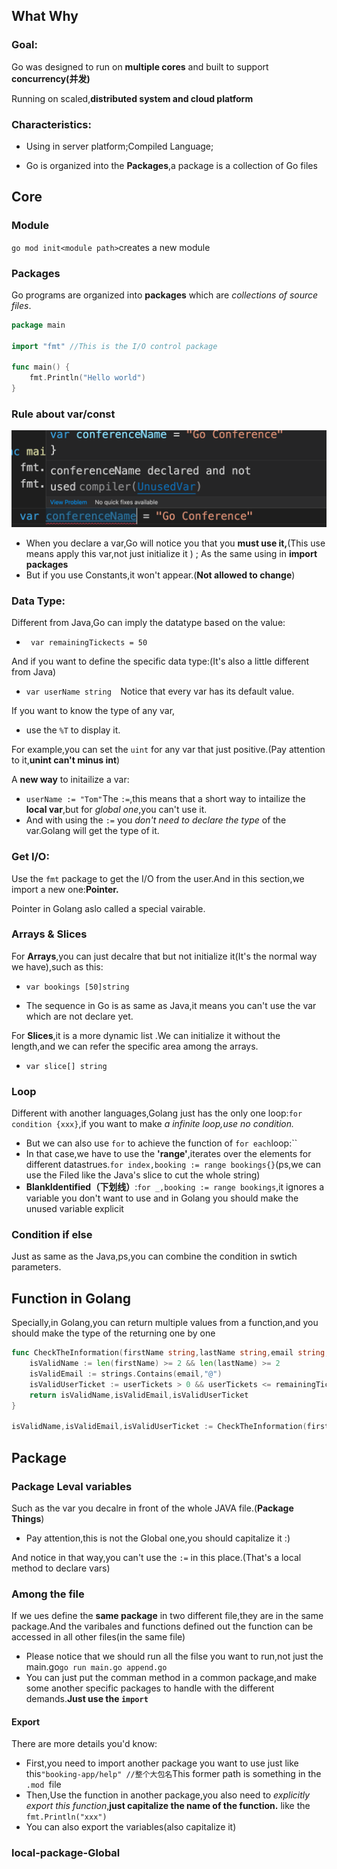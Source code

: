 ## What Why

### Goal:

Go was designed to run on **multiple cores** and built to support **concurrency(并发)**

Running on scaled,**distributed system and cloud platform**

### Characteristics:

- Using in server platform;Compiled Language;

- Go is organized into the **Packages**,a package is a collection of Go files

## Core

### Module

`go mod init<module path>`creates a new module

### Packages

Go programs are organized into **packages** which are *collections of source files*.

```go
package main

import "fmt" //This is the I/O control package

func main() {
	fmt.Println("Hello world")
}
```

### Rule about var/const

<img src="../../Pic/image-20240101120826928.png" alt="image-20240101120826928" style="zoom:50%;" />

- When you declare a var,Go will notice you that you **must use it,**(This use means apply this var,not just initialize it ) ; As the same using in **import packages**
- But if you use Constants,it won't appear.(**Not allowed to change**)

### Data Type:

Different from Java,Go can imply the datatype based on the value:	

- ` var remainingTickects = 50`

And if you want to define the specific data type:(It's also a little different from Java)

- `var userName string  `Notice that every var has its default value.

If you want to know the type of any var,

- use the `%T` to display it.

For example,you can set the `uint` for any var that just positive.(Pay attention to it,**unint can't minus int**)

A **new way** to initailize a var:

- `userName := "Tom"`The `:=`,this means that a short way to intailize the **local var**,but for *global one*,you can't use it.
- And with using the `:=` you *don't need to declare the type* of the var.Golang will get the type of it.

### Get I/O:

Use the `fmt` package to get the I/O from the user.And in this section,we import a new one:**Pointer.**

Pointer in Golang aslo called a special vairable.

### Arrays & Slices

For **Arrays**,you can just decalre that but not initialize it(It's the normal way we have),such as this:

- `var bookings [50]string`

- The sequence in Go is as same as Java,it means you can't use the var which are not declare yet.

For **Slices**,it is a more dynamic list .We can initialize it without the length,and we can refer the specific area among the arrays.

- `var slice[] string`

### Loop

Different with another languages,Golang just has the only one loop:`for condition {xxx}`,if you want to make *a infinite loop,use no condition.*

- But we can also use `for` to achieve the function of `for each`loop:``
- In that case,we have to use the **'range'**,iterates over the elements for different datastrues.`for index,booking := range bookings{}`(ps,we can use the Filed like the Java's slice to cut the whole string)
- **BlankIdentified（下划线）**:`for _,booking := range bookings`,it ignores a variable you don't want to use and in Golang you should make the unused variable explicit

### Condition if else 

Just as same as the Java,ps,you can combine the condition in swtich parameters.

## Function in Golang

Specially,in Golang,you can return multiple values from a function,and you should make the type of the returning one by one

```go
func CheckTheInformation(firstName string,lastName string,email string,userTickets uint,remainingTickets uint) (bool,bool,bool){
	isValidName := len(firstName) >= 2 && len(lastName) >= 2
	isValidEmail := strings.Contains(email,"@")
	isValidUserTicket := userTickets > 0 && userTickets <= remainingTickets
	return isValidName,isValidEmail,isValidUserTicket
}

isValidName,isValidEmail,isValidUserTicket := CheckTheInformation(firstName,lastName,email,userTickets,remainingTickects)
```

## Package 

### Package Leval variables

Such as the var you decalre in front of the whole JAVA file.(**Package Things**)

- Pay attention,this is not the Global one,you should capitalize it :)

And notice in that way,you can't use the `:=` in this place.(That's a local method to declare vars)

### Among the file

If we ues define the **same package** in two different file,they are in the same package.And the varibales and functions defined out the function can be accessed in all other files(in the same file) 

- Please notice that we should run all the filse you want to run,not just the main.go`go run main.go append.go`
- You can just put the comman method in a common package,and make some another specific packages to handle with the different demands.**Just use the `import`**

#### Export

There are more details you'd know:

- First,you need to import another package you want to use just like this`"booking-app/help" //整个大包名`This former path is something in the `.mod `file
- Then,Use the function in another package,you also need to *explicitly export this function*,**just capitalize the name of the function.** like the `fmt.Println("xxx")`
- You can also export the variables(also capitalize it)

### local-package-Global
